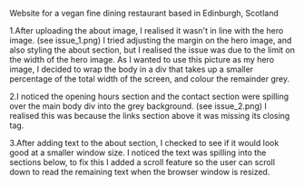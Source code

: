 Website for a vegan fine dining restaurant based in Edinburgh, Scotland

1.After uploading the about image, I realised it wasn't in line with the hero image. (see issue_1.png)
I tried adjusting the margin on the hero image, and also styling the about section, but I realised the issue was due to the limit on the width of the hero image. As I wanted to use this picture as my hero image, I decided to wrap the body in a div that takes up a smaller percentage of the total width of the screen, and colour the remainder grey. 

2.I noticed the opening hours section and the contact section were spilling over the main body div into the grey background. (see issue_2.png) I realised this was because the links section above it was missing its closing tag.

3.After adding text to the about section, I checked to see if it would look good at a smaller window size. I noticed the text was spilling into the sections below, to fix this I added a scroll feature so the user can scroll down to read the remaining text when the browser window is resized.